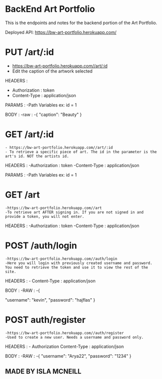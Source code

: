 # BackEnd Art Portfolio

This is the endpoints and notes for the backend portion of the Art Portfolio.

Deployed API: https://bw-art-portfolio.herokuapp.com/


# PUT /art/:id

  - https://bw-art-portfolio.herokuapp.com//art/:id 
  - Edit the caption of the artwork selected


HEADERS :
  - Authorization : token
  - Content-Type : application/json

PARAMS :
    -Path Variables ex: id = 1

BODY : 
    -raw : 
        -{ "caption": "Beauty" }


# GET /art/:id

    - https://bw-art-portfolio.herokuapp.com//art/:id 
    - To retrieve a specific piece of art. The id in the parameter is the art's id. NOT the artists id.
    
HEADERS :
    -Authorization : token 
    -Content-Type : application/json

PARAMS :
    -Path Variables ex: id = 1

# GET /art

    -https://bw-art-portfolio.herokuapp.com//art 
    -To retrieve art AFTER signing in. If you are not signed in and provide a token, you will not enter.
    
HEADERS :
    -Authorization : token 
    -Content-Type : application/json

# POST /auth/login

    -https://bw-art-portfolio.herokuapp.com//auth/login
    -Here you will login with previously created username and password. You need to retrieve the token and use it to view the rest of the site.
    
HEADERS :
    - Content-Type : application/json 

BODY : 
    -RAW :
        -{

"username": "kevin", "password": "hajflas" }


# POST auth/register

    -https://bw-art-portfolio.herokuapp.com//auth/register
    -Used to create a new user. Needs a username and password only.

HEADERS : 
    - Authorization Content-Type : application/json
    
BODY :
    -RAW :
        -{ "username": "Arya22", "password": "1234" }

## MADE BY ISLA MCNEILL
